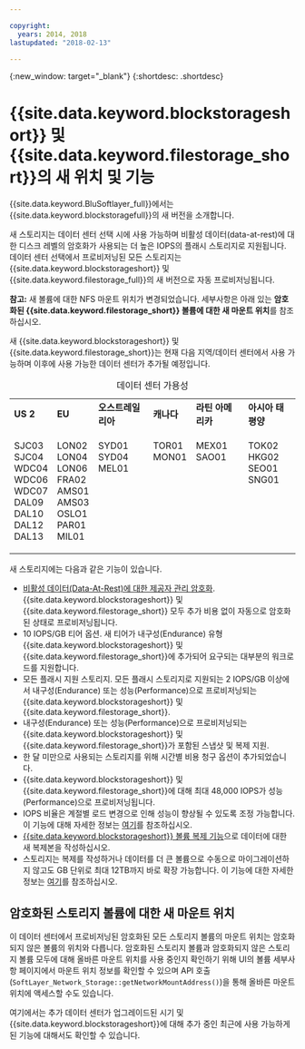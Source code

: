```yaml
---

copyright:
  years: 2014, 2018
lastupdated: "2018-02-13"

---
```

{:new_window: target="_blank"}
{:shortdesc: .shortdesc}

# {{site.data.keyword.blockstorageshort}} 및 {{site.data.keyword.filestorage_short}}의 새 위치 및 기능

{{site.data.keyword.BluSoftlayer_full}}에서는 {{site.data.keyword.blockstoragefull}}의 새 버전을 소개합니다.  

새 스토리지는 데이터 센터 선택 시에 사용 가능하며 비활성 데이터(data-at-rest)에 대한 디스크 레벨의 암호화가 사용되는 더 높은 IOPS의 플래시 스토리지로 지원됩니다. 데이터 센터 선택에서 프로비저닝된 모든 스토리지는 {{site.data.keyword.blockstorageshort}} 및 {{site.data.keyword.filestorage_full}}의 새 버전으로 자동 프로비저닝됩니다. 

**참고:** 새 볼륨에 대한 NFS 마운트 위치가 변경되었습니다. 세부사항은 아래 있는 **암호화된 {{site.data.keyword.filestorage_short}} 볼륨에 대한 새 마운트 위치**를 참조하십시오. 

새 {{site.data.keyword.blockstorageshort}} 및 {{site.data.keyword.filestorage_short}}는 현재 다음 지역/데이터 센터에서 사용 가능하며 이후에 사용 가능한 데이터 센터가 추가될 예정입니다. 
<table style="width:100%;">
	<caption>데이터 센터 가용성</caption>
	<tbody>
		<tr>
			<td><strong>US 2</strong></td>
			<td><strong>EU</strong></td>
			<td><strong>오스트레일리아</strong></td>
			<td><strong>캐나다</strong></td>
			<td><strong>라틴 아메리카</strong></td>
			<td><strong>아시아 태평양</strong></td>
		</tr>
		<tr>
			<td>
				<p>SJC03<br />
				   SJC04<br />
					WDC04<br />
					WDC06<br />
					WDC07<br />
					DAL09<br />
					DAL10<br />
					DAL12<br />
					DAL13</p>
			</td>
			<td>
				<p>LON02<br />
				LON04<br />
				LON06<br />
				FRA02<br />
				AMS01<br />
				AMS03<br />
				OSLO1<br />
				PAR01<br />
				MIL01<br /></p>
			</td>
			<td>
				<p>SYD01<br />
				SYD04<br />
				MEL01<br /><br /><br /><br /><br /><br /><br /></p>
			</td>
			<td>
				<p>TOR01<br />
					MON01<br /><br /><br /><br /><br /><br /><br /><br /></p>
			</td>
			<td>
				<p>MEX01<br />SAO01<br /><br /><br /><br /><br /><br /><br /><br /></p>
			</td>
						<td>
				<p>TOK02<br />
				HKG02<br />
			        SEO01<br />
				SNG01<br /><br /><br /><br /><br /><br /></p>
			</td>
			</tr>
	</tbody>
</table>


새 스토리지에는 다음과 같은 기능이 있습니다. 

- [비활성 데이터(Data-At-Rest)에 대한 제공자 관리 암호화](block-file-storage-encryption-rest.html). {{site.data.keyword.blockstorageshort}} 및 {{site.data.keyword.filestorage_short}} 모두 추가 비용 없이 자동으로 암호화된 상태로 프로비저닝됩니다. 
- 10 IOPS/GB 티어 옵션. 새 티어가 내구성(Endurance) 유형 {{site.data.keyword.blockstorageshort}} 및 {{site.data.keyword.filestorage_short}}에 추가되어 요구되는 대부분의 워크로드를 지원합니다. 
- 모든 플래시 지원 스토리지. 모든 플래시 스토리지로 지원되는 2 IOPS/GB 이상에서 내구성(Endurance) 또는 성능(Performance)으로 프로비저닝되는 {{site.data.keyword.blockstorageshort}} 및 {{site.data.keyword.filestorage_short}}. 
- 내구성(Endurance) 또는 성능(Performance)으로 프로비저닝되는 {{site.data.keyword.blockstorageshort}} 및 {{site.data.keyword.filestorage_short}}가 포함된 스냅샷 및 복제 지원. 
- 한 달 미만으로 사용되는 스토리지를 위해 시간별 비용 청구 옵션이 추가되었습니다.  
- {{site.data.keyword.blockstorageshort}} 및 {{site.data.keyword.filestorage_short}}에 대해 최대 48,000 IOPS가 성능(Performance)으로 프로비저닝됩니다. 
- IOPS 비율은 계절별 로드 변경으로 인해 성능이 향상될 수 있도록 조정 가능합니다. 이 기능에 대해 자세한 정보는 [여기](adjustable-iops.html)를 참조하십시오. 
- [{{site.data.keyword.blockstorageshort}} 볼륨 복제 기능](how-to-create-duplicate-volume.html)으로 데이터에 대한 새 복제본을 작성하십시오. 
- 스토리지는 복제를 작성하거나 데이터를 더 큰 볼륨으로 수동으로 마이그레이션하지 않고도 GB 단위로 최대 12TB까지 바로 확장 가능합니다. 이 기능에 대한 자세한 정보는 [여기](expandable_block_storage.html)를 참조하십시오. 

## 암호화된 스토리지 볼륨에 대한 새 마운트 위치

이 데이터 센터에서 프로비저닝된 암호화된 모든 스토리지 볼륨의 마운트 위치는 암호화되지 않은 볼륨의 위치와 다릅니다. 암호화된 스토리지 볼륨과 암호화되지 않은 스토리지 볼륨 모두에 대해 올바른 마운트 위치를 사용 중인지 확인하기 위해 UI의 볼륨 세부사항 페이지에서 마운트 위치 정보를 확인할 수 있으며 API 호출(`SoftLayer_Network_Storage::getNetworkMountAddress()`)을 통해 올바른 마운트 위치에 액세스할 수도 있습니다. 

여기에서는 추가 데이터 센터가 업그레이드된 시기 및 {{site.data.keyword.blockstorageshort}}에 대해 추가 중인 최근에 사용 가능하게 된 기능에 대해서도 확인할 수 있습니다. 
